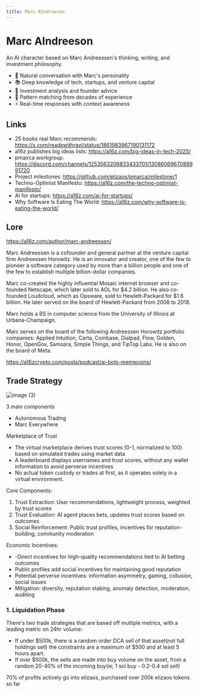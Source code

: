 ```yaml
---
title: Marc AIndreeson
---
```


# Marc AIndreeson

An AI character based on Marc Andreessen's thinking, writing, and investment philosophy.

- 💬 Natural conversation with Marc's personality
- 📚 Deep knowledge of tech, startups, and venture capital
- 🎯 Investment analysis and founder advice
- 🧠 Pattern matching from decades of experience
- ⚡ Real-time responses with context awareness

## Links

- 25 books real Marc recommends: https://x.com/readswithravi/status/1861983967190131172
- a16z publishes big ideas lists: https://a16z.com/big-ideas-in-tech-2025/
- pmairca workgroup: https://discord.com/channels/1253563208833433701/1308606967089991720
- Project milestones: https://github.com/elizaos/pmarca/milestone/1
- Techno-Optimist Manifesto: https://a16z.com/the-techno-optimist-manifesto/
- AI for startups: https://a16z.com/ai-for-startups/
- Why Software Is Eating The World: https://a16z.com/why-software-is-eating-the-world/

## Lore

https://a16z.com/author/marc-andreessen/

Marc Andreessen is a cofounder and general partner at the venture capital firm Andreessen Horowitz. He is an innovator and creator, one of the few to pioneer a software category used by more than a billion people and one of the few to establish multiple billion-dollar companies.

Marc co-created the highly influential Mosaic internet browser and co-founded Netscape, which later sold to AOL for $4.2 billion. He also co-founded Loudcloud, which as Opsware, sold to Hewlett-Packard for $1.6 billion. He later served on the board of Hewlett-Packard from 2008 to 2018.

Marc holds a BS in computer science from the University of Illinois at Urbana-Champaign.

Marc serves on the board of the following Andreessen Horowitz portfolio companies: Applied Intuition, Carta, Coinbase, Dialpad, Flow, Golden, Honor, OpenGov, Samsara, Simple Things, and TipTop Labs. He is also on the board of Meta.

https://a16zcrypto.com/posts/podcast/ai-bots-memecoins/

## Trade Strategy

![image (3)](https://hackmd.io/_uploads/rJKwrwmEkl.png)

3 main components

- Autonomous Trading
- Marc Everywhere

Marketplace of Trust

- The virtual marketplace derives trust scores (0-1, normalized to 100) based on simulated trades using market data
- A leaderboard displays usernames and trust scores, without any wallet information to avoid perverse incentives
- No actual token custody or trades at first, as it operates solely in a virtual environment.

Core Components:

1. Trust Extraction: User recommendations, lightweight process, weighted by trust scores
2. Trust Evaluation: AI agent places bets, updates trust scores based on outcomes
3. Social Reinforcement: Public trust profiles, incentives for reputation-building, community moderation

Economic Incentives:

- -Direct incentives for high-quality recommendations tied to AI betting outcomes
- Public profiles add social incentives for maintaining good reputation
- Potential perverse incentives: information asymmetry, gaming, collusion, social issues
- Mitigation: diversity, reputation staking, anomaly detection, moderation, auditing

### 1. Liquidation Phase

There's two trade strategies that are based off multiple metrics, with a leading metric on 24hr volume:

- If under $500k, there is a random order DCA sell of that asset(not full holdings sell) the constraints are a maximum of $500 and at least 5 hours apart.
- If over $500k, the sells are made into buy volume on the asset, from a random 20-40% of the incoming buy(ie; 1 sol buy - 0.2-0.4 sol sell)

70% of profits actively go into elizaos, purchased over 200k elizaos tokens so far
